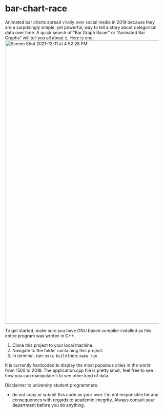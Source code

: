 # bar-chart-race
 

Animated bar charts spread virally over social media in 2019 because they are a surprisingly simple, yet powerful, way to tell a story about categorical data over time. A quick search of “Bar Graph Racer” or “Animated Bar Graphs” will tell you all about it. Here is one:
<img width="924" alt="Screen Shot 2021-12-11 at 4 52 28 PM" src="https://user-images.githubusercontent.com/38640642/145694011-1bae26a4-6fc4-410c-aafb-0a5664da8e27.png">


To get started, make sure you have GNU based compiler installed as this entire program was written in C++.
1. Clone this project to your local machine.
2. Navigate to the folder containing this project.
3. In terminal, run: `make build` then: `make run`

It is currently hardcoded to display the most populous cities in the world from 1500 to 2018. The application.cpp file is pretty small, feel free to see how you can manipulate it to see other kind of data. 


Disclaimer to university student programmers:

- do not copy or submit this code as your own. I'm not responsible for any consequences with regards to academic integrity. Always consult your department before you do anything.
